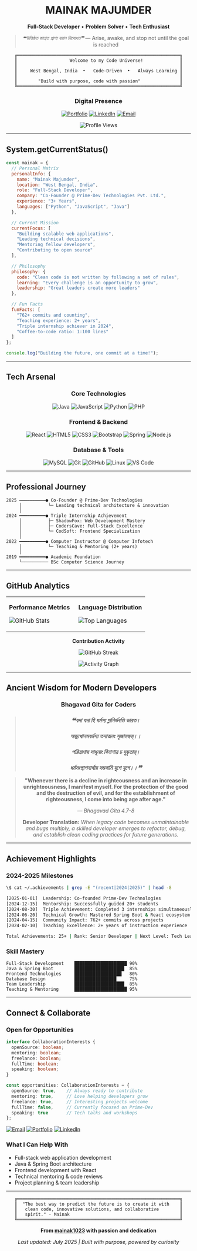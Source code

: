 <div align="center">

# **MAINAK MAJUMDER**

**Full-Stack Developer** • **Problem Solver** • **Tech Enthusiast**

> *❝উত্তিষ্ঠত জাগ্রত প্রাপ্য বরান নিবোধত❞* — Arise, awake, and stop not until the goal is reached

```
╔══════════════════════════════════════════════════════════════╗
║                    Welcome to my Code Universe!              ║
║                                                              ║
║     West Bengal, India  •   Code-Driven  •   Always Learning ║
║                                                              ║
║        "Build with purpose, code with passion"               ║
╚══════════════════════════════════════════════════════════════╝
```

</div>

<div align="center">

### **Digital Presence**

[![Portfolio](https://img.shields.io/badge/Portfolio-FF6B6B?style=for-the-badge&logo=google-chrome&logoColor=white&labelColor=000000)](https://mainakmajumder.live)
[![LinkedIn](https://img.shields.io/badge/LinkedIn-0077B5?style=for-the-badge&logo=linkedin&logoColor=white)](https://www.linkedin.com/in/mainak-majumder/)
[![Email](https://img.shields.io/badge/Email-D14836?style=for-the-badge&logo=gmail&logoColor=white)](mailto:mainak1112@gmail.com)

<img src="https://komarev.com/ghpvc/?username=mainak1023&label=Profile%20Views&color=FF6B6B&style=for-the-badge" alt="Profile Views" />

</div>

---

## **System.getCurrentStatus()**

```javascript
const mainak = {
  // Personal Matrix
  personalInfo: {
    name: "Mainak Majumder",
    location: "West Bengal, India",
    role: "Full-Stack Developer",
    company: "Co-Founder @ Prime-Dev Technologies Pvt. Ltd.",
    experience: "3+ Years",
    languages: ["Python", "JavaScript", "Java"]
  },

  // Current Mission
  currentFocus: [
    "Building scalable web applications",
    "Leading technical decisions",
    "Mentoring fellow developers",
    "Contributing to open source"
  ],

  // Philosophy
  philosophy: {
    code: "Clean code is not written by following a set of rules",
    learning: "Every challenge is an opportunity to grow",
    leadership: "Great leaders create more leaders"
  },

  // Fun Facts
  funFacts: [
    "762+ commits and counting",
    "Teaching experience: 2+ years",
    "Triple internship achiever in 2024",
    "Coffee-to-code ratio: 1:100 lines"
  ]
};

console.log("Building the future, one commit at a time!");
```

---

## **Tech Arsenal**

<div align="center">

### **Core Technologies**

![Java](https://img.shields.io/badge/Java-ED8B00?style=for-the-badge&logo=java&logoColor=white)
![JavaScript](https://img.shields.io/badge/JavaScript-F7DF1E?style=for-the-badge&logo=javascript&logoColor=black)
![Python](https://img.shields.io/badge/Python-3776AB?style=for-the-badge&logo=python&logoColor=white)
![PHP](https://img.shields.io/badge/PHP-777BB4?style=for-the-badge&logo=php&logoColor=white)

### **Frontend & Backend**

![React](https://img.shields.io/badge/React-20232A?style=for-the-badge&logo=react&logoColor=61DAFB)
![HTML5](https://img.shields.io/badge/HTML5-E34F26?style=for-the-badge&logo=html5&logoColor=white)
![CSS3](https://img.shields.io/badge/CSS3-1572B6?style=for-the-badge&logo=css3&logoColor=white)
![Bootstrap](https://img.shields.io/badge/Bootstrap-563D7C?style=for-the-badge&logo=bootstrap&logoColor=white)
![Spring](https://img.shields.io/badge/Spring-6DB33F?style=for-the-badge&logo=spring&logoColor=white)
![Node.js](https://img.shields.io/badge/Node.js-43853D?style=for-the-badge&logo=node.js&logoColor=white)

### **Database & Tools**

![MySQL](https://img.shields.io/badge/MySQL-00000F?style=for-the-badge&logo=mysql&logoColor=white)
![Git](https://img.shields.io/badge/Git-F05032?style=for-the-badge&logo=git&logoColor=white)
![GitHub](https://img.shields.io/badge/GitHub-100000?style=for-the-badge&logo=github&logoColor=white)
![Linux](https://img.shields.io/badge/Linux-FCC624?style=for-the-badge&logo=linux&logoColor=black)
![VS Code](https://img.shields.io/badge/VS_Code-007ACC?style=for-the-badge&logo=visual-studio-code&logoColor=white)

</div>

---

## **Professional Journey**

```
2025 ━━━━━━━━━━● Co-Founder @ Prime-Dev Technologies
     │          └─ Leading technical architecture & innovation
     │
2024 ━━━━━━━━━━● Triple Internship Achievement
     │          ├─ ShadowFox: Web Development Mastery
     │          ├─ CodersCave: Full-Stack Excellence  
     │          └─ CodSoft: Frontend Specialization
     │
2022 ━━━━━━━━━━● Computer Instructor @ Computer Infotech
     │          └─ Teaching & Mentoring (2+ years)
     │
2019 ━━━━━━━━━━● Academic Foundation
     └────────── BSc Computer Science Journey
```

---

## **GitHub Analytics**

<div align="center">

<table>
<tr>
<td width="50%">

**Performance Metrics**

![GitHub Stats](https://github-readme-stats.vercel.app/api?username=mainak1023&show_icons=true&theme=tokyonight&hide_border=true&bg_color=0d1117&title_color=58a6ff&text_color=c9d1d9)

</td>
<td width="50%">

**Language Distribution**

![Top Languages](https://github-readme-stats.vercel.app/api/top-langs/?username=mainak1023&layout=compact&theme=tokyonight&hide_border=true&bg_color=0d1117&title_color=58a6ff&text_color=c9d1d9)

</td>
</tr>
</table>

**Contribution Activity**

![GitHub Streak](https://github-readme-streak-stats.herokuapp.com/?user=mainak1023&theme=tokyonight&hide_border=true&background=0d1117&stroke=58a6ff&ring=f85149&fire=ffa657&currStreakLabel=58a6ff)

![Activity Graph](https://github-readme-activity-graph.vercel.app/graph?username=mainak1023&theme=tokyo-night&hide_border=true&bg_color=0d1117&color=58a6ff&line=f85149&point=ffa657&area=true&area_color=f85149)

</div>

---

## **Ancient Wisdom for Modern Developers**

<div align="center">

### **Bhagavad Gita for Coders**

> ### *❝যদা যদা হি ধর্মস্য গ্লানির্ভবতি ভারত।*
> ### *অভ্যুত্থানমধর্মস্য তদাত্মনং সৃজামহ্যম্।।*
> ### *পরিত্রাণায় সাধূনাং বিনাশায় চ দুষ্কৃতাম্।*
> ### *ধর্মসংস্থাপনার্থায় সম্ভবামি যুগে যুগে।।❞*

> **"Whenever there is a decline in righteousness and an increase in unrighteousness, I manifest myself. For the protection of the good and the destruction of evil, and for the establishment of righteousness, I come into being age after age."**
> 
> *— Bhagavad Gita 4.7-8*
> 
> **Developer Translation:** *When legacy code becomes unmaintainable and bugs multiply, a skilled developer emerges to refactor, debug, and establish clean coding practices for future generations.*

</div>

---

## **Achievement Highlights**

<div align="left">

### **2024-2025 Milestones**

```bash
\$ cat ~/.achievements | grep -E "(recent|2024|2025)" | head -8

[2025-01-01]  Leadership: Co-founded Prime-Dev Technologies
[2024-12-15]  Mentorship: Successfully guided 20+ students
[2024-08-30]  Triple Achievement: Completed 3 internships simultaneously  
[2024-06-20]  Technical Growth: Mastered Spring Boot & React ecosystem
[2024-04-15]  Community Impact: 762+ commits across projects
[2024-02-10]  Teaching Excellence: 2+ years of instruction experience

Total Achievements: 25+ | Rank: Senior Developer | Next Level: Tech Lead
```

### **Skill Mastery**

```
Full-Stack Development    ████████████████████ 90%
Java & Spring Boot        ███████████████████  85%
Frontend Technologies     ██████████████████   80%
Database Design           ████████████████     75%
Team Leadership           ███████████████████  85%
Teaching & Mentoring      ████████████████████ 95%
```

</div>

---

## **Connect & Collaborate**

<div align="left">

### **Open for Opportunities**

```typescript
interface CollaborationInterests {
  openSource: boolean;
  mentoring: boolean;
  freelance: boolean;
  fullTime: boolean;
  speaking: boolean;
}

const opportunities: CollaborationInterests = {
  openSource: true,    // Always ready to contribute
  mentoring: true,     // Love helping developers grow
  freelance: true,     // Interesting projects welcome
  fullTime: false,     // Currently focused on Prime-Dev
  speaking: true       // Tech talks and workshops
};
```

[![Email](https://img.shields.io/badge/Email_Me-FF6B6B?style=for-the-badge&logo=gmail&logoColor=white)](mailto:mainak1112@gmail.com)
[![Portfolio](https://img.shields.io/badge/Visit_Portfolio-4ECDC4?style=for-the-badge&logo=google-chrome&logoColor=white)](https://mainakmajumder.live)
[![LinkedIn](https://img.shields.io/badge/LinkedIn-0077B5?style=for-the-badge&logo=linkedin&logoColor=white)](https://www.linkedin.com/in/mainak-majumder/)


### **What I Can Help With**

- Full-stack web application development
- Java & Spring Boot architecture
- Frontend development with React
- Technical mentoring & code reviews
- Project planning & team leadership

</div>

---

<div align="center">

```
╔══════════════════════════════════════════════════════════════╗
║  "The best way to predict the future is to create it with    ║
║   clean code, innovative solutions, and collaborative        ║
║   spirit." - Mainak                                          ║
╚══════════════════════════════════════════════════════════════╝
```

**From [mainak1023](https://github.com/mainak1023) with passion and dedication**

*Last updated: July 2025 | Built with purpose, powered by curiosity*

</div>
